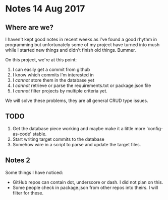 # Notes 14 Aug 2017

## Where are we?

I haven't kept good notes in recent weeks as I've found a good rhythm in programming but unfortunately some of my project have turned into mush while I started new things and didn't finish old things.  Bummer.

On this project, we're at this point:
1. I can easily get a commit from github
2. I know which commits I'm interested in
3. I *cannot* store them in the database yet
4. I *cannot* retrieve or parse the requirements.txt or package.json file
5. I *cannot* filter projects by multiple criteria yet.

We will solve these problems, they are all general CRUD type issues.


## TODO

1. Get the database piece working and maybe make it a little more 'config-as-code' stable.
2. Start writing target commits to the database
3. Somehow wire in a script to parse and update the target files.


## Notes 2

Some things I have noticed:
- GitHub repos can contain dot, underscore or dash.  I did not plan on this.
- Some people check in package.json from other repos into theirs.  I will filter for these.
